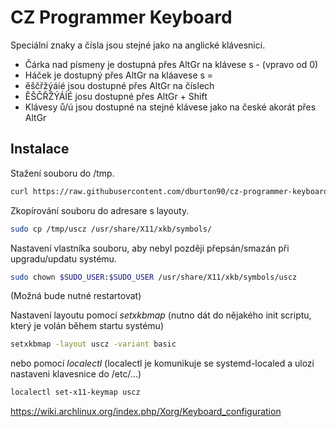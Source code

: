 # CZ Programmer Keyboard
Speciální znaky a čísla jsou stejné jako na anglické klávesnici.

- Čárka nad písmeny je dostupná přes AltGr na klávese s - (vpravo od 0)
- Háček je dostupný přes AltGr na kláavese s =
- ěščřžýáíé jsou dostupné přes AltGr na číslech
- ĚŠČŘŽÝÁÍÉ josu dostupné přes AltGr + Shift
- Klávesy ů/ú jsou dostupné na stejné klávese jako na české akorát přes AltGr


## Instalace

Stažení souboru do /tmp.

```bash
curl https://raw.githubusercontent.com/dburton90/cz-programmer-keyboard/master/uscz > /tmp/uscz
```

Zkopírování souboru do adresare s layouty.

```bash
sudo cp /tmp/uscz /usr/share/X11/xkb/symbols/
```

Nastavení vlastníka souboru, aby nebyl později přepsán/smazán při upgradu/updatu systému.

```bash
sudo chown $SUDO_USER:$SUDO_USER /usr/share/X11/xkb/symbols/uscz
```
(Možná bude nutné restartovat)

Nastavení layoutu pomocí *setxkbmap* (nutno dát do nějakého init scriptu, který je volán během startu systému)

```bash
setxkbmap -layout uscz -variant basic
```
nebo pomocí *localectl* (localectl je komunikuje se systemd-localed a ulozi nastaveni klavesnice do /etc/...)

```bash
localectl set-x11-keymap uscz
```


https://wiki.archlinux.org/index.php/Xorg/Keyboard_configuration
